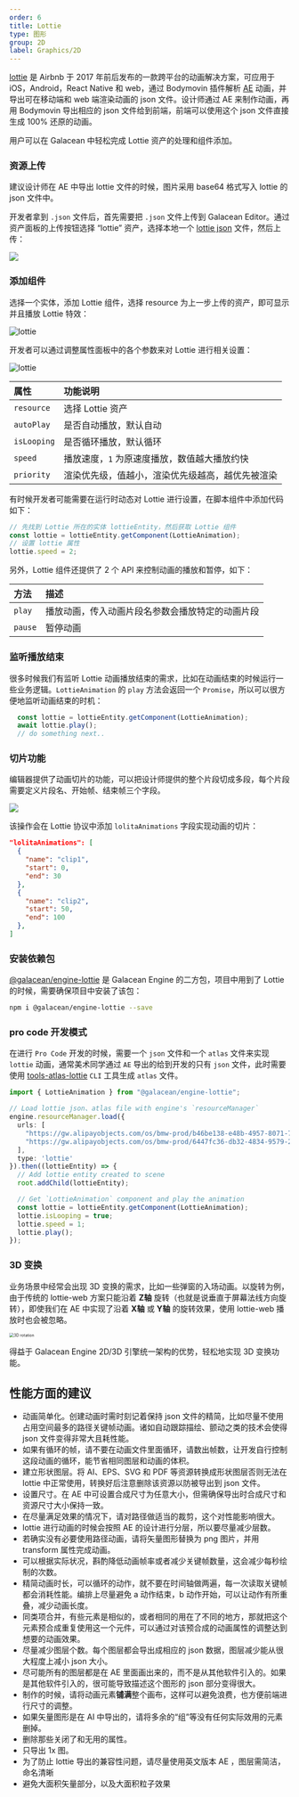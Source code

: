 ```yaml
---
order: 6
title: Lottie
type: 图形
group: 2D
label: Graphics/2D
---
```



[lottie](https://airbnb.io/lottie/) 是 Airbnb 于 2017 年前后发布的一款跨平台的动画解决方案，可应用于 iOS，Android，React Native 和 web，通过 Bodymovin 插件解析 [AE](https://www.adobe.com/products/aftereffects.html) 动画，并导出可在移动端和 web 端渲染动画的 json 文件。设计师通过 AE 来制作动画，再用 Bodymovin 导出相应的 json 文件给到前端，前端可以使用这个 json 文件直接生成 100% 还原的动画。

用户可以在 Galacean 中轻松完成 Lottie 资产的处理和组件添加。

### 资源上传

建议设计师在 AE 中导出 lottie 文件的时候，图片采用 base64 格式写入 lottie 的 json 文件中。

开发者拿到 `.json` 文件后，首先需要把 `.json` 文件上传到 Galacean Editor。通过资产面板的上传按钮选择 “lottie” 资产，选择本地一个 [lottie json](https://github.com/galacean/galacean.github.io/files/14106485/_Lottie.3.json) 文件，然后上传：

<img src="https://mdn.alipayobjects.com/huamei_w6ifet/afts/img/A*UQ1LTI_mYv4AAAAAAAAAAAAADjCHAQ/original"   />

### 添加组件

选择一个实体，添加 Lottie 组件，选择 resource 为上一步上传的资产，即可显示并且播放 Lottie 特效：

![lottie](https://mdn.alipayobjects.com/huamei_w6ifet/afts/img/A*ehFMT7vBaCAAAAAAAAAAAAAADjCHAQ/original)

开发者可以通过调整属性面板中的各个参数来对 Lottie 进行相关设置：

![lottie](https://mdn.alipayobjects.com/huamei_w6ifet/afts/img/A*OswOQI837OkAAAAAAAAAAAAADjCHAQ/original)


| 属性 | 功能说明 |
| :--- | :--- |
| `resource` | 选择 Lottie 资产 |
| `autoPlay` | 是否自动播放，默认自动 |
| `isLooping` | 是否循环播放，默认循环 |
| `speed` | 播放速度，`1` 为原速度播放，数值越大播放约快 |
| `priority` | 渲染优先级，值越小，渲染优先级越高，越优先被渲染 |

有时候开发者可能需要在运行时动态对 Lottie 进行设置，在脚本组件中添加代码如下：
```typescript
// 先找到 Lottie 所在的实体 lottieEntity，然后获取 Lottie 组件
const lottie = lottieEntity.getComponent(LottieAnimation);
// 设置 lottie 属性
lottie.speed = 2;
```
另外，Lottie 组件还提供了 2 个 API 来控制动画的播放和暂停，如下：

| 方法 |  描述 |
| :--- | :--- |
| `play` | 播放动画，传入动画片段名参数会播放特定的动画片段 |
| `pause` | 暂停动画 |

### 监听播放结束

很多时候我们有监听 Lottie 动画播放结束的需求，比如在动画结束的时候运行一些业务逻辑。`LottieAnimation` 的 `play` 方法会返回一个 `Promise`，所以可以很方便地监听动画结束的时机：

```typescript
  const lottie = lottieEntity.getComponent(LottieAnimation);
  await lottie.play();
  // do something next..
```

### 切片功能

编辑器提供了动画切片的功能，可以把设计师提供的整个片段切成多段，每个片段需要定义片段名、开始帧、结束帧三个字段。

<playground src="lottie-clips.ts"></playground>

<img src="https://mdn.alipayobjects.com/huamei_w6ifet/afts/img/A*skjbSZjSpYoAAAAAAAAAAAAADjCHAQ/original" style="zoom:100%;" />

该操作会在 Lottie 协议中添加 `lolitaAnimations` 字段实现动画的切片：

```json
"lolitaAnimations": [
  {
    "name": "clip1",
    "start": 0,
    "end": 30
  },
  {
    "name": "clip2",
    "start": 50,
    "end": 100
  },
]
```


### 安装依赖包

<a href="https://www.npmjs.com/package/@galacean/engine-lottie" target="_blank">@galacean/engine-lottie</a> 是 Galacean Engine 的二方包，项目中用到了 Lottie 的时候，需要确保项目中安装了该包：

```bash
npm i @galacean/engine-lottie --save
```

### pro code 开发模式

在进行 `Pro Code` 开发的时候，需要一个 `json` 文件和一个 `atlas` 文件来实现 `lottie` 动画，通常美术同学通过 `AE` 导出的给到开发的只有 `json` 文件，此时需要使用 [tools-atlas-lottie](https://www.npmjs.com/package/@galacean/tools-atlas-lottie) `CLI` 工具生成 `atlas` 文件。

```typescript
import { LottieAnimation } from "@galacean/engine-lottie";

// Load lottie json、atlas file with engine's `resourceManager`
engine.resourceManager.load({
  urls: [
    "https://gw.alipayobjects.com/os/bmw-prod/b46be138-e48b-4957-8071-7229661aba53.json",
    "https://gw.alipayobjects.com/os/bmw-prod/6447fc36-db32-4834-9579-24fe33534f55.atlas"
  ],
  type: 'lottie'
}).then((lottieEntity) => {
  // Add lottie entity created to scene 
  root.addChild(lottieEntity);

  // Get `LottieAnimation` component and play the animation
  const lottie = lottieEntity.getComponent(LottieAnimation);
  lottie.isLooping = true;
  lottie.speed = 1;
  lottie.play();
});
```

<playground src="lottie.ts"></playground>


### 3D 变换

业务场景中经常会出现 3D 变换的需求，比如一些弹窗的入场动画。以旋转为例，由于传统的 lottie-web 方案只能沿着 **Z轴** 旋转（也就是说垂直于屏幕法线方向旋转），即使我们在 AE 中实现了沿着 **X轴** 或 **Y轴** 的旋转效果，使用 lottie-web  播放时也会被忽略。

<img src="https://gw.alipayobjects.com/mdn/rms_d27172/afts/img/A*qVYxTaEdVBgAAAAAAAAAAAAAARQnAQ" alt="3D rotation" style="zoom:50%;" />

得益于 Galacean Engine 2D/3D 引擎统一架构的优势，轻松地实现 3D 变换功能。

<playground src="lottie-3d-rotation.ts"></playground>

## 性能方面的建议

- 动画简单化。创建动画时需时刻记着保持 json 文件的精简，比如尽量不使用占用空间最多的路径关键帧动画。诸如自动跟踪描绘、颤动之类的技术会使得 json 文件变得非常大且耗性能。
- 如果有循环的帧，请不要在动画文件里面循环，请数出帧数，让开发自行控制这段动画的循环，能节省相同图层和动画的体积。
- 建立形状图层。将 AI、EPS、SVG 和 PDF 等资源转换成形状图层否则无法在 lottie 中正常使用，转换好后注意删除该资源以防被导出到 json 文件。
- 设置尺寸。在 AE 中可设置合成尺寸为任意大小，但需确保导出时合成尺寸和资源尺寸大小保持一致。
- 在尽量满足效果的情况下，请对路径做适当的裁剪，这个对性能影响很大。
- lottie 进行动画的时候会按照 AE 的设计进行分层，所以要尽量减少层数。
- 若确实没有必要使用路径动画，请将矢量图形替换为 png 图片，并用 transform 属性完成动画。
- 可以根据实际状况，斟酌降低动画帧率或者减少关键帧数量，这会减少每秒绘制的次数。
- 精简动画时长，可以循环的动作，就不要在时间轴做两遍，每一次读取关键帧都会消耗性能。编排上尽量避免 a 动作结束，b 动作开始，可以让动作有所重叠，减少动画长度。
- 同类项合并，有些元素是相似的，或者相同的用在了不同的地方，那就把这个元素预合成重复使用这一个元件，可以通过对该预合成的动画属性的调整达到想要的动画效果。
- 尽量减少图层个数。每个图层都会导出成相应的 json 数据，图层减少能从很大程度上减小 json 大小。
- 尽可能所有的图层都是在 AE 里面画出来的，而不是从其他软件引入的。如果是其他软件引入的，很可能导致描述这个图形的 json 部分变得很大。
- 制作的时候，请将动画元素**铺满**整个画布，这样可以避免浪费，也方便前端进行尺寸的调整。
- 如果矢量图形是在 AI 中导出的，请将多余的“组”等没有任何实际效用的元素删掉。
- 删除那些关闭了和无用的属性。
- 只导出 1x 图。
- 为了防止 lottie 导出的兼容性问题，请尽量使用英文版本 AE ，图层需简洁，命名清晰
- 避免大面积矢量部分，以及大面积粒子效果

